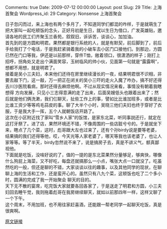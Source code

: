 Comments: true
Date: 2009-07-12 00:00:00
Layout: post
Slug: 29
Title: 上海首聚会
Wordpress_id: 29
Category: Nonsense
上海首聚会

  
日子忽闪而过，来上海也有两个多月了，不知道同学们都混的咋样，于是就萌生了把大家叫一起吃顿饭的念头，正好月初是生日，就以生日为借口，广发英雄贴，邀请各地的民工们齐聚玉兰香苑，叙叙旧，诉诉苦，谈谈心，加加油。  
首先到的是方圆和明君。果然都是银行系统的人，就是有默契，前后脚到了，前后手给我打了个电话，于是我赶紧骑着我的小破车去小区门口接他们。到那边，方圆已然在门口等我，伊还是以前那样，穿件T恤，敞着领口，很潇洒的样子；刚打上招呼，拐角处又走出个满面笑容，玉树临风的帅小伙，见面第一句就是“露露啊”，想都不用想，就是明君了。  
接着是吴小三夫妇，本来他们还待在房里继续漫长的一夜，结果明君很不识相，非要去敲下门，这一敲，万一把正在闭关的吴小三吓的走火入魔了咋办，搞不好还得去川沙医院看病，那时还得去麻烦他啊。不过从现实情况来看，事情没有朝着我瞎想得 方向发展，只见小三志得意满的走了出来，后面吴嫂低头也跟着出来了；然后就是他们俩洗漱，我们仨聊天，扯些工作上的事，譬如比比谁加班多，或者是比比谁工资少等等鸡毛蒜皮的事。聊了大半个小时，吴晓三他们夫妇也终于穿好了衣服，于是我大手一挥，五个人就朝饭店开路了。  
这次在小区附近找了家叫“雪乡人家”的饭馆，是家东北菜，听同事説还行，就定在这打牙祭了。进了店，果然环境还不错，不像周围的一些店脏兮兮的。于是就坐下来，瞎点了几个菜，这时，彪哥跟大左也过来了，还有个孙birdy说是要等老婆，结果搞的我们还得等他，哎，今天光等人家老婆了，哪天等我也该老婆了，也让人家等等。等了半天，birdy忽然说不来了，说是搞房子去，真是不讲义气，额真鄙视他。  
下面就是吃饭，没啥好说的了，值的一提的是东北菜果然分量够足，够爽快，哪像什么狗屁上海菜，又不好吃，每盘还就搞那么一小点，嘴张大点一口就没了。吃虽然吃的一般，但还是聊的不错，大家谈谈以往的趣事，以及其他同学的现状，在聊聊上海的生活和工作，还是蛮开心的。虽然只有八九个菜，这顿饭也吃了二个多小时，圆满的完成了我一开始聚会 聊天的目的。  
天下无不散的宴席，吃完饭大家就要各回各家了，于是送走了明君和方圆，小三夫妇回去睡午觉，我则拖着彪哥在我房继续聊天，就如以前那四年一样，这样又聊了一个下午。  
这个周末，不用加班，也不用往家赶喜酒，还能跟一帮老同学一起聊天吃饭，真是很爽啊。  


[原文链接](http://lw02nju.blog.163.com/blog/static/111602792009612112326938/)
